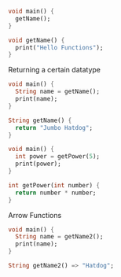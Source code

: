 ```dart
void main() {
  getName();
}

void getName() {
  print("Hello Functions");
}
```

Returning a certain datatype
```dart
void main() {
  String name = getName();
  print(name);
}

String getName() {
  return "Jumbo Hatdog";
}

```

```dart
void main() {
  int power = getPower(5);
  print(power);
}

int getPower(int number) {
  return number * number;
}
```

Arrow Functions
```dart
void main() {
  String name = getName2();
  print(name);
}

String getName2() => "Hatdog";

```
